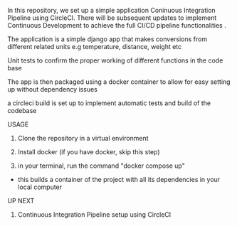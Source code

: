In this repository, we set up a simple application Coninuous Integration Pipeline using CircleCI. 
There will be subsequent updates to implement Continuous Development to achieve the full CI/CD pipeline functionalities .

The application is a simple django app that makes conversions from different related units e.g temperature, distance, weight etc

Unit tests to confirm the proper working of different functions in the code base 

The app is then packaged using a docker container to allow for easy setting up without dependency issues

a circleci build is set up to implement automatic tests and build of the codebase

USAGE

1. Clone the repository in a virtual environment

2. Install docker (if you have docker, skip this step)

3. in your terminal, run the command "docker compose up"
- this builds a container of the project with all its dependencies in your local computer


UP NEXT

1. Continuous Integration Pipeline setup using CircleCI